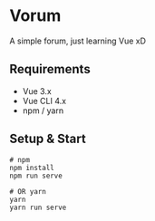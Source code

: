 # Vorum

A simple forum, just learning Vue xD

## Requirements

- Vue 3.x
- Vue CLI 4.x
- npm / yarn

## Setup & Start

```Shell
# npm
npm install
npm run serve

# OR yarn
yarn
yarn run serve
```
